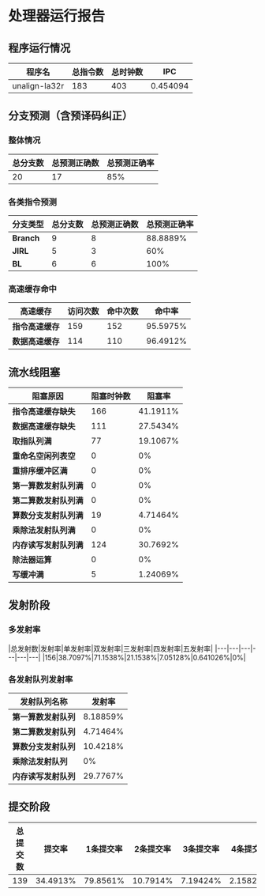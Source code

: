 # 处理器运行报告
## 程序运行情况
|程序名|总指令数|总时钟数|IPC|
|---|---|---|---|
|unalign-la32r|183|403|0.454094|

## 分支预测（含预译码纠正）
### 整体情况
|总分支数|总预测正确数|总预测正确率|
|---|---|---|
|20|17|85%|

### 各类指令预测
|分支类型|总分支数|总预测正确数|总预测正确率|
|---|---|---|---|
|**Branch**| 9 | 8 | 88.8889%|
|**JIRL**| 5 | 3 | 60%|
|**BL**| 6 | 6 | 100%|

### 高速缓存命中
|高速缓存|访问次数|命中次数|命中率|
|---|---|---|---|
|**指令高速缓存**| 159 | 152 | 95.5975%|
|**数据高速缓存**| 114 | 110 | 96.4912%|
## 流水线阻塞
|阻塞原因|阻塞时钟数|阻塞率|
|---|---|---|
|**指令高速缓存缺失**| 166 | 41.1911%|
|**数据高速缓存缺失**| 111 | 27.5434%|
|**取指队列满**| 77 | 19.1067%|
|**重命名空闲列表空**|0 | 0%|
|**重排序缓冲区满**|0 | 0%|
|**第一算数发射队列满**|0 | 0%|
|**第二算数发射队列满**|0 | 0%|
|**算数分支发射队列满**|19 | 4.71464%|
|**乘除法发射队列满**|0 | 0%|
|**内存读写发射队列满**|124 | 30.7692%|
|**除法器运算**|0 | 0%|
|**写缓冲满**|5 | 1.24069%|

## 发射阶段
### 多发射率
|总发射数|发射率|单发射率|双发射率|三发射率|四发射率|五发射率|
|---|---|---|---|---|---|
|156|38.7097%|71.1538%|21.1538%|7.05128%|0.641026%|0%|

### 各发射队列发射率
|发射队列名称|发射率|
|---|---|
|**第一算数发射队列**|8.18859%|
|**第二算数发射队列**|4.71464%|
|**算数分支发射队列**|10.4218%|
|**乘除法发射队列**|0%|
|**内存读写发射队列**|29.7767%|

## 提交阶段
|总提交数|提交率|1条提交率|2条提交率|3条提交率|4条提交率|
|---|---|---|---|---|---|
|139|34.4913%|79.8561%|10.7914%|7.19424%|2.15827%|
